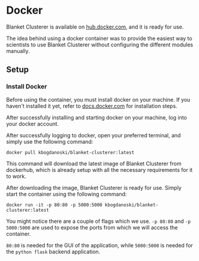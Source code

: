 # Docker

Blanket Clusterer is available
on [hub.docker.com](https://hub.docker.com/repository/docker/kbogdanoski/blanket-clusterer), and it is ready for use.

The idea behind using a docker container was to provide the easiest way to scientists to use Blanket Clusterer without
configuring the different modules manually.

## Setup

### Install Docker

Before using the container, you must install docker on your machine. If you haven't installed it yet, refer
to [docs.docker.com](https://docs.docker.com/get-docker/) for installation steps.

After successfully installing and starting docker on your machine, log into your docker account.

After successfully logging to docker, open your preferred terminal, and simply use the following command:

```shell
docker pull kbogdanoski/blanket-clusterer:latest
```

This command will download the latest image of Blanket Clusterer from dockerhub, which is already setup with all the
necessary requirements for it to work.

After downloading the image, Blanket Clusterer is ready for use. Simply start the container using the following command:

```shell
docker run -it -p 80:80 -p 5000:5000 kbogdanoski/blanket-clusterer:latest
```

You might notice there are a couple of flags which we use. `-p 80:80` and `-p 5000:5000` are used to expose the ports
from which we will access the container.

`80:80` is needed for the GUI of the application, while `5000:5000` is needed for the `python flask`
backend application.



